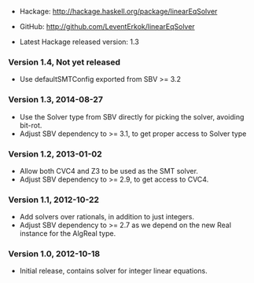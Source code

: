 * Hackage: <http://hackage.haskell.org/package/linearEqSolver>
* GitHub:  <http://github.com/LeventErkok/linearEqSolver>

* Latest Hackage released version: 1.3

### Version 1.4, Not yet released

  * Use defaultSMTConfig exported from SBV >= 3.2

### Version 1.3, 2014-08-27

  * Use the Solver type from SBV directly for picking the solver,
    avoiding bit-rot.
  * Adjust SBV dependency to >= 3.1, to get proper access to
    Solver type

### Version 1.2, 2013-01-02

  * Allow both CVC4 and Z3 to be used as the SMT solver.
  * Adjust SBV dependency to >= 2.9, to get access to CVC4.

### Version 1.1, 2012-10-22

  * Add solvers over rationals, in addition to just integers.
  * Adjust SBV dependency to >= 2.7 as we depend on the new Real
    instance for the AlgReal type.

### Version 1.0, 2012-10-18

  * Initial release, contains solver for integer linear equations.
